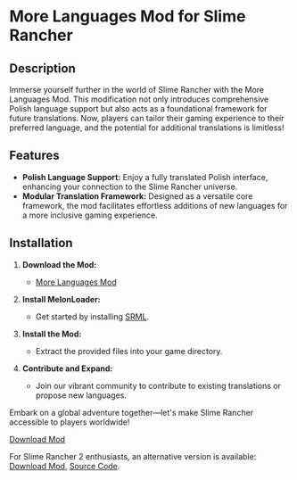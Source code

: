 # More Languages Mod for Slime Rancher

## Description

Immerse yourself further in the world of Slime Rancher with the More Languages Mod. This modification not only introduces comprehensive Polish language support but also acts as a foundational framework for future translations. Now, players can tailor their gaming experience to their preferred language, and the potential for additional translations is limitless!

## Features

- **Polish Language Support:** Enjoy a fully translated Polish interface, enhancing your connection to the Slime Rancher universe.
- **Modular Translation Framework:** Designed as a versatile core framework, the mod facilitates effortless additions of new languages for a more inclusive gaming experience.

## Installation

1. **Download the Mod:**
    - [More Languages Mod](https://www.nexusmods.com/slimerancher/mods/266)

2. **Install MelonLoader:**
    - Get started by installing [SRML](https://www.nexusmods.com/slimerancher/mods/2).

3. **Install the Mod:**
    - Extract the provided files into your game directory.

4. **Contribute and Expand:**
    - Join our vibrant community to contribute to existing translations or propose new languages.

Embark on a global adventure together—let's make Slime Rancher accessible to players worldwide!

[Download Mod](https://www.nexusmods.com/slimerancher/mods/266)

For Slime Rancher 2 enthusiasts, an alternative version is available: [Download Mod](https://github.com/KomiksPL/MoreLanguagesSR2), [Source Code](https://github.com/KomiksPL/MoreLanguagesSR2).